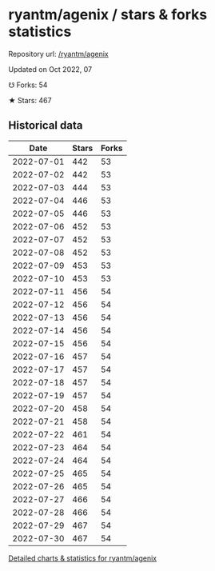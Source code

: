 # ryantm/agenix / stars & forks statistics

Repository url: [/ryantm/agenix](https://github.com/ryantm/agenix)

Updated on Oct 2022, 07

☋ Forks: 54

★ Stars: 467

## Historical data
| Date | Stars | Forks |
|------|-------|-------|
| 2022-07-01 | 442 | 53 | 
| 2022-07-02 | 442 | 53 | 
| 2022-07-03 | 444 | 53 | 
| 2022-07-04 | 446 | 53 | 
| 2022-07-05 | 446 | 53 | 
| 2022-07-06 | 452 | 53 | 
| 2022-07-07 | 452 | 53 | 
| 2022-07-08 | 452 | 53 | 
| 2022-07-09 | 453 | 53 | 
| 2022-07-10 | 453 | 53 | 
| 2022-07-11 | 456 | 54 | 
| 2022-07-12 | 456 | 54 | 
| 2022-07-13 | 456 | 54 | 
| 2022-07-14 | 456 | 54 | 
| 2022-07-15 | 456 | 54 | 
| 2022-07-16 | 457 | 54 | 
| 2022-07-17 | 457 | 54 | 
| 2022-07-18 | 457 | 54 | 
| 2022-07-19 | 457 | 54 | 
| 2022-07-20 | 458 | 54 | 
| 2022-07-21 | 458 | 54 | 
| 2022-07-22 | 461 | 54 | 
| 2022-07-23 | 464 | 54 | 
| 2022-07-24 | 464 | 54 | 
| 2022-07-25 | 465 | 54 | 
| 2022-07-26 | 465 | 54 | 
| 2022-07-27 | 466 | 54 | 
| 2022-07-28 | 466 | 54 | 
| 2022-07-29 | 467 | 54 | 
| 2022-07-30 | 467 | 54 | 


[Detailed charts & statistics for ryantm/agenix](https://reviewgithub.com/rep/ryantm/agenix)

